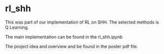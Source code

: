 # rl_shh

This was part of our implementation of RL on SHH. The selected methods is Q Learning.

The main implementation can be found in the rl_shh.ipynb

The project idea and overview and be found in the poster pdf file. 
